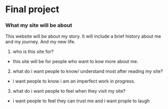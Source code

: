 # Final project #

### What my site will be about
This website will be about my story. It will include a brief history about me and my journey. And my new life.

1. who is this site for?
- this site will be for people who want to kow more about me.
2. what do i want people to know/ understand most after reading my site? 
- i want people to know i am an imperfect work in progress.
3. what do i want people to feel when they visit my site?
- i want people to feel they can trust me and i want prople to laugh
